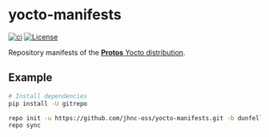 # yocto-manifests

[![ci](https://github.com/jhnc-oss/yocto-manifests/actions/workflows/ci.yml/badge.svg)](https://github.com/jhnc-oss/yocto-manifests/actions/workflows/ci.yml)
[![License](https://img.shields.io/badge/license-MIT-yellow.svg)](LICENSE)

Repository manifests of the [**Protos** Yocto distribution](https://github.com/jhnc-oss/protos).

## Example

```sh
# Install dependencies
pip install -U gitrepo

repo init -u https://github.com/jhnc-oss/yocto-manifests.git -b dunfell
repo sync
```
